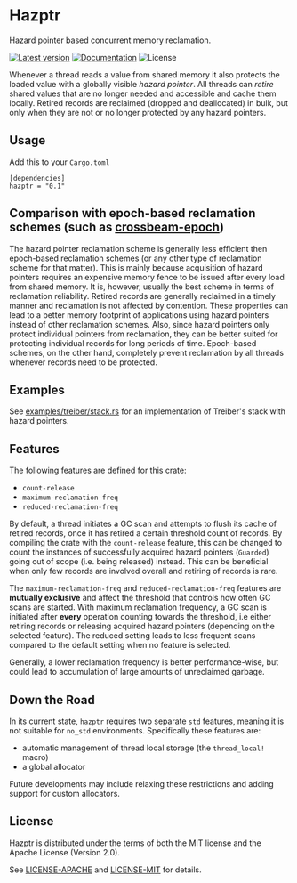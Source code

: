 # Hazptr

Hazard pointer based concurrent memory reclamation.

[![Latest version](https://img.shields.io/crates/v/hazptr.svg)](https://crates.io/crates/hazptr)
[![Documentation](https://docs.rs/hazptr/badge.svg)](https://docs.rs/hazptr)
![License](https://img.shields.io/crates/l/hazptr.svg)

Whenever a thread reads a value from shared memory it also protects the loaded value with a globally visible
*hazard pointer*.
All threads can *retire* shared values that are no longer needed and accessible and cache them locally.
Retired records are reclaimed (dropped and deallocated) in bulk, but only when they are not or no longer protected
by any hazard pointers.

## Usage

Add this to your `Cargo.toml`

```
[dependencies]
hazptr = "0.1"
```

## Comparison with epoch-based reclamation schemes (such as [crossbeam-epoch](https://crates.io/crates/crossbeam-epoch))

The hazard pointer reclamation scheme is generally less efficient then epoch-based reclamation schemes (or any other
type of reclamation scheme for that matter).
This is mainly because acquisition of hazard pointers requires an expensive memory fence to be issued after every load
from shared memory.
It is, however, usually the best scheme in terms of reclamation reliability.
Retired records are generally reclaimed in a timely manner and reclamation is not affected by contention.
These properties can lead to a better memory footprint of applications using hazard pointers instead of other
reclamation schemes.
Also, since hazard pointers only protect individual pointers from reclamation, they can be better suited for protecting
individual records for long periods of time.
Epoch-based schemes, on the other hand, completely prevent reclamation by all threads whenever records need to be
protected.

## Examples

See [examples/treiber/stack.rs](examples/treiber/stack.rs) for an implementation of Treiber's stack with hazard
pointers.

## Features

The following features are defined for this crate:

- `count-release`
- `maximum-reclamation-freq`
- `reduced-reclamation-freq`

By default, a thread initiates a GC scan and attempts to flush its cache of retired records, once it has retired a
certain threshold count of records.
By compiling the crate with the `count-release` feature, this can be changed to count the instances of successfully
acquired hazard pointers (`Guarded`) going out of scope (i.e. being released) instead.
This can be beneficial when only few records are involved overall and retiring of records is rare.

The `maximum-reclamation-freq` and `reduced-reclamation-freq` features are **mutually exclusive** and affect the
threshold that controls how often GC scans are started.
With maximum reclamation frequency, a GC scan is initiated after **every** operation counting towards the threshold,
i.e either retiring records or releasing acquired hazard pointers (depending on the selected feature).
The reduced setting leads to less frequent scans compared to the default setting when no feature is selected.

Generally, a lower reclamation frequency is better performance-wise, but could lead to accumulation of large amounts of
unreclaimed garbage.

## Down the Road

In its current state, `hazptr` requires two separate `std` features, meaning it is not suitable for `no_std`
environments.
Specifically these features are:

- automatic management of thread local storage (the `thread_local!` macro)
- a global allocator

Future developments may include relaxing these restrictions and adding support for custom allocators.

## License

Hazptr is distributed under the terms of both the MIT license and the
Apache License (Version 2.0).

See [LICENSE-APACHE](LICENSE-APACHE) and [LICENSE-MIT](LICENSE-MIT) for details.

